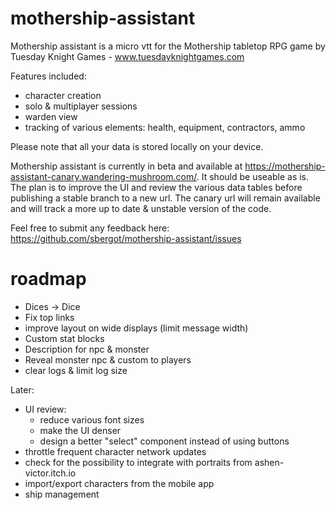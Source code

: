 # mothership-assistant

Mothership assistant is a micro vtt for the Mothership tabletop RPG game by Tuesday Knight Games - www.tuesdayknightgames.com

Features included:

- character creation
- solo & multiplayer sessions
- warden view
- tracking of various elements: health, equipment, contractors, ammo

Please note that all your data is stored locally on your device.

Mothership assistant is currently in beta and available at https://mothership-assistant-canary.wandering-mushroom.com/. It should be useable as is. The plan is to improve the UI and review the various data tables before publishing a stable branch to a new url. The canary url will remain available and will track a more up to date & unstable version of the code.

Feel free to submit any feedback here: https://github.com/sbergot/mothership-assistant/issues

# roadmap

- Dices -> Dice
- Fix top links
- improve layout on wide displays (limit message width)
- Custom stat blocks
- Description for npc & monster
- Reveal monster npc & custom to players 
- clear logs & limit log size

Later:

- UI review:
  - reduce various font sizes
  - make the UI denser
  - design a better "select" component instead of using buttons
- throttle frequent character network updates
- check for the possibility to integrate with portraits from ashen-victor.itch.io
- import/export characters from the mobile app
- ship management 
